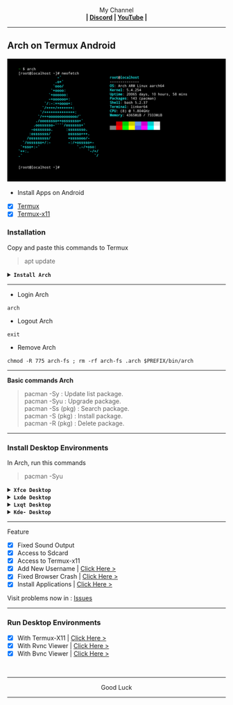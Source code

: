 <p align="center">My Channel</br><b>
| <a href="https://discord.gg/GCehyym">Discord</a> | <a href="https://youtube.com/@layargeser">YouTube</a> |</b></p>

---
## Arch on Termux Android
<img src="https://raw.githubusercontent.com/wahasa/Arch/refs/heads/main/Patch/Arch.jpg">

* Install Apps on Android
- [x] [Termux](https://play.google.com/store/apps/details?id=com.termux)
- [x] [Termux-x11](https://github.com/termux/termux-x11/releases)

### Installation

Copy and paste this commands to Termux
> apt update

<details><summary><b><code>Install Arch</code></b></summary></br>

> apt install wget
- [x] Arch (Latest-release)

Rootfs : Arm64, Armhf, Amd64
```
wget https://raw.githubusercontent.com/wahasa/Arch/refs/heads/main/Install/arch.sh ; chmod +x arch.sh ; ./arch.sh
```
</details>

---
* Login Arch
```
arch
```

* Logout Arch
```
exit
```

* Remove Arch
```
chmod -R 775 arch-fs ; rm -rf arch-fs .arch $PREFIX/bin/arch
```

---
<b>Basic commands Arch</b>
> pacman -Sy : Update list package.</br>
> pacman -Syu : Upgrade package.</br>
> pacman -Ss (pkg) : Search package.</br>
> pacman -S (pkg) : Install package.</br>
> pacman -R (pkg) : Delete package.</br>

---
### Install Desktop Environments

In Arch, run this commands
> pacman -Syu

<details><summary><b><code>Xfce Desktop</code></b></summary></br>

```
pacman -S xfce4 xfce4-goodies network-manager-applet engrampa firefox pulseaudio gst-libav dbus
```
</details>

<details><summary><b><code>Lxde Desktop</code></b></summary></br>

```
pacman -S lxde network-manager-applet firefox pulseaudio dbus ; mv /usr/bin/lxpolkit /usr/bin/lxpolkit.bak
```
</details>

<details><summary><b><code>Lxqt Desktop</code></b></summary></br>

```
pacman -S lxqt xscreensaver firefox pulseaudio dbus
```
</details>

<details><summary><b><code>Kde- Desktop</code></b></summary></br>

```
pacman -S plasma kio-extras firefox pulseaudio dbus
```
</details>

---
Feature
- [x] Fixed Sound Output
- [x] Access to Sdcard
- [x] Access to Termux-x11
- [x] Add New Username     | [Click Here >](https://github.com/wahasa/Arch/blob/main/Patch/AddUser.md#add-username-on-fedora)
- [x] Fixed Browser Crash  | [Click Here >](https://github.com/wahasa/Arch/blob/main/Apps/Firefoxfix.md#fixed-firefox-on-fedora)
- [x] Install Applications | [Click Here >](https://github.com/wahasa/Arch/tree/main/Apps#list-applications)

Visit problems now in : [Issues](https://github.com/wahasa/Arch/issues)

---
### Run Desktop Environments
- [x] With Termux-X11  | [Click Here >](https://github.com/wahasa/Arch/blob/main/Patch/Termux-X11.md#termux-x11-on-fedora)
- [x] With Rvnc Viewer | [Click Here >](https://github.com/wahasa/Arch/blob/main/Patch/RvncViewer.md#rvnc-viewer-on-fedora)
- [x] With Bvnc Viewer | [Click Here >](https://github.com/wahasa/Arch/blob/main/Patch/BvncViewer.md#bvnc-viewer-on-fedora)
</br>

---
<p align="center">Good Luck</p>

---
